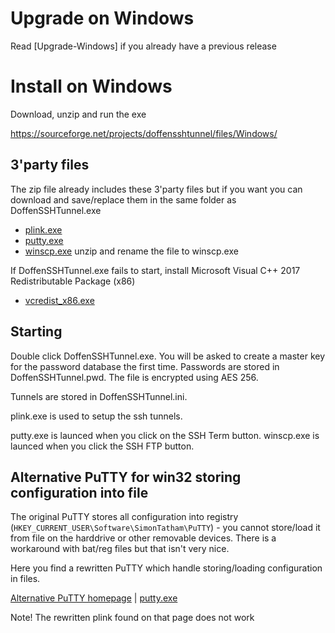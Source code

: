 Upgrade on Windows
==================
Read [Upgrade-Windows] if you already have a previous release

Install on Windows
==================

Download, unzip and run the exe

https://sourceforge.net/projects/doffensshtunnel/files/Windows/


3'party files
------------------

The zip file already includes these 3'party files but if you want you can download and save/replace them in the same folder as DoffenSSHTunnel.exe

  * [plink.exe](http://the.earth.li/~sgtatham/putty/latest/x86/plink.exe)
  * [putty.exe](http://the.earth.li/~sgtatham/putty/latest/x86/putty.exe)
  * [winscp.exe](https://sourceforge.net/projects/winscp/files/WinSCP/) unzip and rename the file to winscp.exe

If DoffenSSHTunnel.exe fails to start, install Microsoft Visual C++ 2017 Redistributable Package (x86)

  * [vcredist_x86.exe](https://aka.ms/vs/16/release/vc_redist.x86.exe)



Starting
------------------

Double click DoffenSSHTunnel.exe. You will be asked to create a master key for the password database the first time. Passwords are stored in DoffenSSHTunnel.pwd. The file is encrypted using AES 256.

Tunnels are stored in DoffenSSHTunnel.ini.

plink.exe is used to setup the ssh tunnels. 

putty.exe is launced when you click on the SSH Term button. winscp.exe is launced when you click the SSH FTP button.

Alternative PuTTY for win32 storing configuration into file
------------------

The original PuTTY stores all configuration into registry (`HKEY_CURRENT_USER\Software\SimonTatham\PuTTY`) - you cannot store/load it from file on the harddrive or other removable devices. There is a workaround with bat/reg files but that isn't very nice. 

Here you find a rewritten PuTTY which handle storing/loading configuration in files.

[Alternative PuTTY homepage](http://jakub.kotrla.net/putty/) | [putty.exe](http://jakub.kotrla.net/putty/putty.exe)

Note! The rewritten plink found on that page does not work